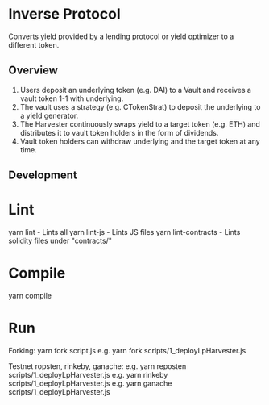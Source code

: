 # Inverse Protocol

Converts yield provided by a lending protocol or yield optimizer to a different token.

## Overview

1. Users deposit an underlying token (e.g. DAI) to a Vault and receives a vault token 1-1 with underlying.
2. The vault uses a strategy (e.g. CTokenStrat) to deposit the underlying to a yield generator.
3. The Harvester continuously swaps yield to a target token (e.g. ETH) and distributes it to vault token holders in the form of dividends.
4. Vault token holders can withdraw underlying and the target token at any time.

## Development

# Lint
yarn lint - Lints all
yarn lint-js - Lints JS files
yarn lint-contracts - Lints solidity files under "contracts/"

# Compile
yarn compile

# Run
Forking:
yarn fork script.js
e.g. yarn fork scripts/1_deployLpHarvester.js

Testnet ropsten, rinkeby, ganache:
e.g. yarn reposten scripts/1_deployLpHarvester.js
e.g. yarn rinkeby scripts/1_deployLpHarvester.js
e.g. yarn ganache scripts/1_deployLpHarvester.js
